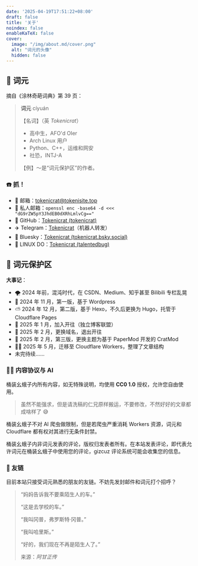 ```yaml
---
date: '2025-04-19T17:51:22+08:00'
draft: false
title: '关于'
noindex: false
enableKaTeX: false
cover:
  image: "/img/about.md/cover.png"
  alt: "词元的头像"
  hidden: false
---
```


## 📰 词元

摘自《涂林奇葩词典》第 39 页：

> **词元** cíyuán
>
> 【名词】（英 *Tokenicrat*）
>
>   - 高中生，AFO'd OIer
>   - Arch Linux 用户
>   - Python、C++，运维和网安
>   - 社恐，INTJ-A
>
> 【例】～是“词元保护区”的作者。

### ☎️ 抓！

- 📮 邮箱：[tokenicrat@tokenisite.top](mailto:tokenicrat@tokenisite.top)
- 📧 私人邮箱：`openssl enc -base64 -d <<< "dG9rZW5pY3JhdEB0dXRhLmlvCg=="`
- 🐙 GitHub：[Tokenicrat (tokenicrat)](https://github.com/tokenicrat)
- ✈️ Telegram：[Tokenicrat](https://t.me/tokenipm_bot)（机器人转发）
- 🌈 Bluesky：[Tokenicrat (tokenicrat.bsky.social)](https://bsky.app/profile/tokenicrat.bsky.social)
- 🐧 LINUX DO：[Tokenicrat (talentedbug)](https://linux.do/u/talentedbug)

## 🔏 词元保护区

**大事记**：

- 🌪 2024 年前，混沌时代，在 CSDN、Medium、知乎甚至 Bilibili 专栏乱晃
- 🔧 2024 年 11 月，第一版，基于 Wordpress
- ⛅ 2024 年 12 月，第二版，基于 Hexo，不久后更换为 Hugo，托管于 Cloudflare Pages
- 🚆 2025 年 1 月，加入开往（独立博客联盟）
- 💸 2025 年 2 月，更换域名，退出开往
- 🎡 2025 年 2 月，第三版，更换主题为基于 PaperMod 开发的 CratMod
- 🧑‍⚕️ 2025 年 5 月，迁移至 Cloudflare Workers，整理了文章结构
- 未完待续……

### 🧑‍⚖️ 内容协议与 AI

桶装幺蛾子内所有内容，如无特殊说明，均使用 **CC0 1.0** 授权，允许您自由使用。

> 虽然不能强求，但是请洗稿的仁兄原样搬运，不要修改，不然好好的文章都成啥样了 😅

桶装幺蛾子不对 AI 爬虫做限制，但是若爬虫严重消耗 Workers 资源，词元和 Cloudflare 都有权对其进行无条件封禁。

桶装幺蛾子内非词元发表的评论，版权归发表者所有。在本站发表评论，即代表允许词元在桶装幺蛾子中使用您的评论，gizcuz 评论系统可能会收集您的信息。

### 🔗 友链

目前本站只接受词元熟悉的朋友的友链。不妨先发封邮件和词元打个招呼？

> “妈妈告诉我不要乘陌生人的车。”
>
> “这是去学校的车。”
>
> “我叫冈普，弗罗斯特·冈普。”
>
> “我叫哈里斯。”
>
> “好的，我们现在不再是陌生人了。”
>
> 来源：*阿甘正传*
